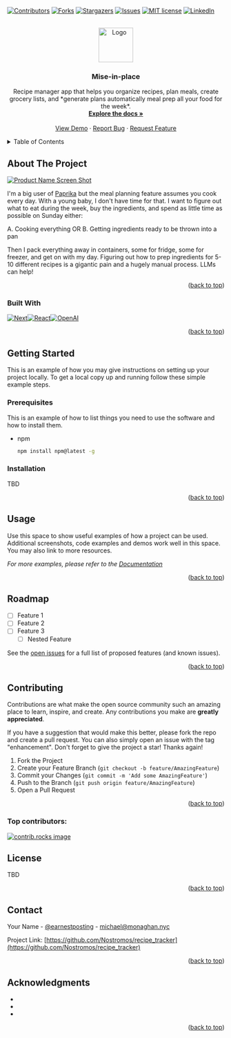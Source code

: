 <!-- Improved compatibility of back to top link: See: https://github.com/othneildrew/Best-README-Template/pull/73 -->
<a id="readme-top"></a>

<!-- PROJECT SHIELDS -->
<!--
*** I'm using markdown "reference style" links for readability.
*** Reference links are enclosed in brackets [ ] instead of parentheses ( ).
*** See the bottom of this document for the declaration of the reference variables
*** for contributors-url, forks-url, etc. This is an optional, concise syntax you may use.
*** https://www.markdownguide.org/basic-syntax/#reference-style-links
-->
[![Contributors][contributors-shield]][contributors-url]
[![Forks][forks-shield]][forks-url]
[![Stargazers][stars-shield]][stars-url]
[![Issues][issues-shield]][issues-url]
[![MIT license][license-shield]][license-url]
[![LinkedIn][linkedin-shield]][linkedin-url]



<!-- PROJECT LOGO -->
<br />
<div align="center">
  <a href="https://github.com/Nostromos/recipe_tracker">
    <img src="images/logo.png" alt="Logo" width="80" height="80">
  </a>

<h3 align="center">Mise-in-place</h3>

  <p align="center">
    Recipe manager app that helps you organize recipes, plan meals, create grocery lists, and *generate plans automatically meal prep all your food for the week*.
    <br />
    <a href="https://github.com/Nostromos/recipe_tracker"><strong>Explore the docs »</strong></a>
    <br />
    <br />
    <a href="https://github.com/Nostromos/recipe_tracker">View Demo</a>
    &middot;
    <a href="https://github.com/Nostromos/recipe_tracker/issues/new?labels=bug">Report Bug</a>
    &middot;
    <a href="https://github.com/Nostromos/recipe_tracker/issues/new?labels=enhancement">Request Feature</a>
  </p>
</div>



<!-- TABLE OF CONTENTS -->
<details>
  <summary>Table of Contents</summary>
  <ol>
    <li>
      <a href="#about-the-project">About The Project</a>
      <ul>
        <li><a href="#built-with">Built With</a></li>
      </ul>
    </li>
    <li>
      <a href="#getting-started">Getting Started</a>
      <ul>
        <li><a href="#prerequisites">Prerequisites</a></li>
        <li><a href="#installation">Installation</a></li>
      </ul>
    </li>
    <li><a href="#usage">Usage</a></li>
    <li><a href="#roadmap">Roadmap</a></li>
    <li><a href="#contributing">Contributing</a></li>
    <li><a href="#license">License</a></li>
    <li><a href="#contact">Contact</a></li>
    <li><a href="#acknowledgments">Acknowledgments</a></li>
  </ol>
</details>



<!-- ABOUT THE PROJECT -->
## About The Project

[![Product Name Screen Shot][product-screenshot]](https://example.com)

I'm a big user of [Paprika](https://paprikaapp.com) but the meal planning feature assumes you cook every day. With a young baby, I don't have time for that. I want to figure out what to eat during the week, buy the ingredients, and spend as little time as possible on Sunday either:

A. Cooking everything OR
B. Getting ingredients ready to be thrown into a pan

Then I pack everything away in containers, some for fridge, some for freezer, and get on with my day. Figuring out how to prep ingredients for 5-10 different recipes is a gigantic pain and a hugely manual process. LLMs can help!

<p align="right">(<a href="#readme-top">back to top</a>)</p>



### Built With

[![Next][Next.js]][Next-url][![React][React.js]][React-url][![OpenAI](https://img.shields.io/badge/-OpenAI-black?style=for-the-badge&logo=openai)](https://chat.openai.com)

<p align="right">(<a href="#readme-top">back to top</a>)</p>



<!-- GETTING STARTED -->
## Getting Started

This is an example of how you may give instructions on setting up your project locally.
To get a local copy up and running follow these simple example steps.

### Prerequisites

This is an example of how to list things you need to use the software and how to install them.
* npm
  ```sh
  npm install npm@latest -g
  ```

### Installation

TBD

<p align="right">(<a href="#readme-top">back to top</a>)</p>



<!-- USAGE EXAMPLES -->
## Usage

Use this space to show useful examples of how a project can be used. Additional screenshots, code examples and demos work well in this space. You may also link to more resources.

_For more examples, please refer to the [Documentation](https://example.com)_

<p align="right">(<a href="#readme-top">back to top</a>)</p>



<!-- ROADMAP -->
## Roadmap

- [ ] Feature 1
- [ ] Feature 2
- [ ] Feature 3
    - [ ] Nested Feature

See the [open issues](https://github.com/Nostromos/recipe_tracker/issues) for a full list of proposed features (and known issues).

<p align="right">(<a href="#readme-top">back to top</a>)</p>



<!-- CONTRIBUTING -->
## Contributing

Contributions are what make the open source community such an amazing place to learn, inspire, and create. Any contributions you make are **greatly appreciated**.

If you have a suggestion that would make this better, please fork the repo and create a pull request. You can also simply open an issue with the tag "enhancement".
Don't forget to give the project a star! Thanks again!

1. Fork the Project
2. Create your Feature Branch (`git checkout -b feature/AmazingFeature`)
3. Commit your Changes (`git commit -m 'Add some AmazingFeature'`)
4. Push to the Branch (`git push origin feature/AmazingFeature`)
5. Open a Pull Request

<p align="right">(<a href="#readme-top">back to top</a>)</p>

### Top contributors:

<a href="https://github.com/Nostromos/recipe_tracker/graphs/contributors">
  <img src="https://contrib.rocks/image?repo=Nostromos/recipe_tracker" alt="contrib.rocks image" />
</a>



<!-- LICENSE -->
## License

TBD

<p align="right">(<a href="#readme-top">back to top</a>)</p>



<!-- CONTACT -->
## Contact

Your Name - [@earnestposting](https://twitter.com/earnestposting) - michael@monaghan.nyc

Project Link: [https://github.com/Nostromos/recipe_tracker](https://github.com/Nostromos/recipe_tracker)

<p align="right">(<a href="#readme-top">back to top</a>)</p>



<!-- ACKNOWLEDGMENTS -->
## Acknowledgments

* []()
* []()
* []()

<p align="right">(<a href="#readme-top">back to top</a>)</p>



<!-- MARKDOWN LINKS & IMAGES -->
<!-- https://www.markdownguide.org/basic-syntax/#reference-style-links -->
[contributors-shield]: https://img.shields.io/github/contributors/Nostromos/recipe_tracker.svg?style=for-the-badge
[contributors-url]: https://github.com/Nostromos/recipe_tracker/graphs/contributors
[forks-shield]: https://img.shields.io/github/forks/Nostromos/recipe_tracker.svg?style=for-the-badge
[forks-url]: https://github.com/Nostromos/recipe_tracker/network/members
[stars-shield]: https://img.shields.io/github/stars/Nostromos/recipe_tracker.svg?style=for-the-badge
[stars-url]: https://github.com/Nostromos/recipe_tracker/stargazers
[issues-shield]: https://img.shields.io/github/issues/Nostromos/recipe_tracker.svg?style=for-the-badge
[issues-url]: https://github.com/Nostromos/recipe_tracker/issues
[license-shield]: https://img.shields.io/github/license/Nostromos/recipe_tracker.svg?style=for-the-badge
[license-url]: https://github.com/Nostromos/recipe_tracker/blob/master/LICENSE.txt
[linkedin-shield]: https://img.shields.io/badge/-LinkedIn-black.svg?style=for-the-badge&logo=linkedin&colorB=555
[linkedin-url]: https://linkedin.com/in/monaghanmike
[product-screenshot]: images/screenshot.png
[Next.js]: https://img.shields.io/badge/next.js-000000?style=for-the-badge&logo=nextdotjs&logoColor=white
[Next-url]: https://nextjs.org/
[React.js]: https://img.shields.io/badge/React-20232A?style=for-the-badge&logo=react&logoColor=61DAFB
[React-url]: https://reactjs.org/
[Vue.js]: https://img.shields.io/badge/Vue.js-35495E?style=for-the-badge&logo=vuedotjs&logoColor=4FC08D
[Vue-url]: https://vuejs.org/
[Angular.io]: https://img.shields.io/badge/Angular-DD0031?style=for-the-badge&logo=angular&logoColor=white
[Angular-url]: https://angular.io/
[Svelte.dev]: https://img.shields.io/badge/Svelte-4A4A55?style=for-the-badge&logo=svelte&logoColor=FF3E00
[Svelte-url]: https://svelte.dev/
[Laravel.com]: https://img.shields.io/badge/Laravel-FF2D20?style=for-the-badge&logo=laravel&logoColor=white
[Laravel-url]: https://laravel.com
[Bootstrap.com]: https://img.shields.io/badge/Bootstrap-563D7C?style=for-the-badge&logo=bootstrap&logoColor=white
[Bootstrap-url]: https://getbootstrap.com
[JQuery.com]: https://img.shields.io/badge/jQuery-0769AD?style=for-the-badge&logo=jquery&logoColor=white
[JQuery-url]: https://jquery.com 